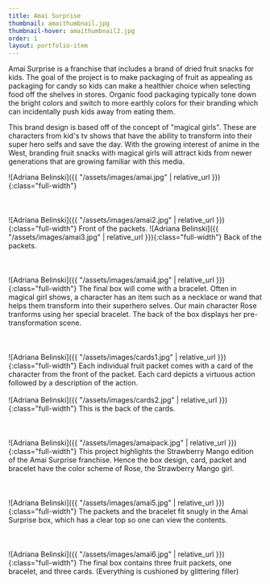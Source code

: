 ```yaml
---
title: Amai Surprise
thumbnail: amaithumbnail.jpg
thumbnail-hover: amaithumbnail2.jpg
order: 1
layout: portfolio-item
---
```


Amai Surprise is a franchise that includes a brand of dried fruit snacks for kids. The goal of the project is to make packaging of fruit as appealing as packaging for candy so kids can make a healthier choice when selecting food off the shelves in stores. Organic food packaging typically tone down the bright colors and switch to more earthly colors for their branding which can incidentally push kids away from eating them.

This brand design is based off of the concept of "magical girls". These are characters from kid's tv shows that have the ability to transform into their super hero selfs and save the day. With the growing interest of anime in the West, branding fruit snacks with magical girls will attract kids from newer generations that are growing familiar with this media.

![Adriana Belinski]({{ "/assets/images/amai.jpg" | relative_url }}){:class="full-width"}
<br><br><br><br>
![Adriana Belinski]({{ "/assets/images/amai2.jpg" | relative_url }}){:class="full-width"}
Front of the packets.
![Adriana Belinski]({{ "/assets/images/amai3.jpg" | relative_url }}){:class="full-width"}
Back of the packets.
<br><br><br><br>
![Adriana Belinski]({{ "/assets/images/amai4.jpg" | relative_url }}){:class="full-width"}
The final box will come with a bracelet. Often in magical girl shows, a character has an item such as a necklace or wand that helps them transform into their superhero selves. Our main character Rose tranforms using her special bracelet. The back of the box displays her pre-transformation scene.
<br><br><br><br>
![Adriana Belinski]({{ "/assets/images/cards1.jpg" | relative_url }}){:class="full-width"}
Each individual fruit packet comes with a card of the character from the front of the packet. Each card depicts a virtuous action followed by a description of the action.
<br><br>
![Adriana Belinski]({{ "/assets/images/cards2.jpg" | relative_url }}){:class="full-width"}
This is the back of the cards.
<br><br><br><br>
![Adriana Belinski]({{ "/assets/images/amaipack.jpg" | relative_url }}){:class="full-width"}
This project highlights the Strawberry Mango edition of the Amai Surprise franchise. Hence the box design, card, packet and bracelet have the color scheme of Rose, the Strawberry Mango girl.
<br><br><br><br>
![Adriana Belinski]({{ "/assets/images/amai5.jpg" | relative_url }}){:class="full-width"}
The packets and the bracelet fit snugly in the Amai Surprise box, which has a clear top so one can view the contents.
<br><br><br><br>
![Adriana Belinski]({{ "/assets/images/amai6.jpg" | relative_url }}){:class="full-width"}
The final box contains three fruit packets, one bracelet, and three cards. (Everything is cushioned by glittering filler)
<!--
<br><br><br><br>
![Adriana Belinski]({{ "/assets/images/amai7.jpg" | relative_url }}){:class="full-width"}
<br><br><br><br>
![Adriana Belinski]({{ "/assets/images/amai8.jpg" | relative_url }}){:class="full-width"}
<br><br><br><br>
![Adriana Belinski]({{ "/assets/images/amai9.jpg" | relative_url }}){:class="full-width"}
-->
